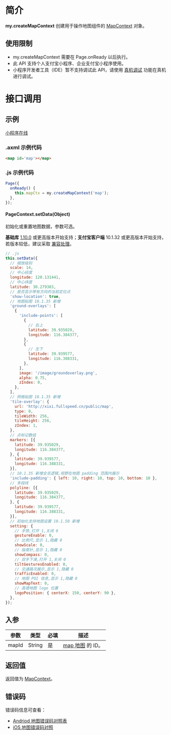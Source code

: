 # 简介

**my.createMapContext** 创建用于操作地图组件的 [MapContext](https://opendocs.alipay.com/mini/api/mapcontext) 对象。

## 使用限制

- my.createMapContext 需要在 Page.onReady 以后执行。
- 此 API 支持个人支付宝小程序、企业支付宝小程序使用。
- 小程序开发者工具（IDE）暂不支持调试此 API，请使用 [真机调试](https://opendocs.alipay.com/mini/ide/remote-debug) 功能在真机进行调试。

# 接口调用

## 示例

[小程序在线](https://opendocs.alipay.com/openbox/mini/opendocs/map?view=preview&defaultPage=pages/index/index&defaultOpenedFiles=pages/index/index&theme=light)

### .axml 示例代码
```html
<map id='map'></map>
```
### .js 示例代码
```javascript
Page({
  onReady() {
    this.mapCtx = my.createMapContext('map');
  },
});
```

#### PageContext.setData(Object)

初始化或重置地图数据，参数可选。

**基础库** [1.10.0](https://opendocs.alipay.com/mini/framework/lib) 或更高版本开始支持；**支付宝客户端** 10.1.32 或更高版本开始支持，若版本较低，建议采取 [兼容处理](https://opendocs.alipay.com/mini/framework/compatibility)。
```javascript
// .js
this.setData({
  // 缩放级别
  scale: 14,
  // 中心经度
  longitude: 120.131441,
  // 中心纬度
  latitude: 30.279383,
  // 是否显示带有方向的当前定位点
  'show-location': true,
  // 地图贴图 10.1.35 新增
  'ground-overlays': [
    {
      'include-points': [
        {
          // 右上
          latitude: 39.935029,
          longitude: 116.384377,
        },
        {
          // 左下
          latitude: 39.939577,
          longitude: 116.388331,
        },
      ],
      image: '/image/groundoverlay.png',
      alpha: 0.75,
      zIndex: 0,
    },
  ],
  // 网格贴图 10.1.35 新增
  'tile-overlay': {
    url: 'http://xixi.fullspeed.cn/public/map',
    type: 0,
    tileWidth: 256,
    tileHeight: 256,
    zIndex: 1,
  },
  // 点标记数组
  markers: [{
    latitude: 39.935029,
    longitude: 116.384377,
  }, {
    latitude: 39.939577,
    longitude: 116.388331,
  }],
  // 10.1.35 新增全览逻辑,视野在地图 padding 范围内展示
  'include-padding': { left: 10, right: 10, top: 10, bottom: 10 },
  // 多段线
  polyline: [{
    latitude: 39.935029,
    longitude: 116.384377,
  }, {
    latitude: 39.939577,
    longitude: 116.388331,
  }],
  // 初始化支持地图设置 10.1.50 新增
  setting: {
    // 手势,打开 1,关闭 0
    gestureEnable: 0,
    // 比例尺,显示 1,隐藏 0
    showScale: 0, 
    // 指南针,显示 1,隐藏 0
    showCompass: 0,
    // 双手下滑,打开 1,关闭 0
    tiltGesturesEnabled: 0,
    // 交通路况展示,显示 1,隐藏 0
    trafficEnabled: 0,
    // 地图 POI 信息,显示 1,隐藏 0
    showMapText: 0,
    // 高德地图 logo 位置
    logoPosition: { centerX: 150, centerY: 90 },
  },
});
```

## 入参

| **参数** | **类型** | **必填** | **描述** |
| --- | --- | --- | --- |
| mapId | String | 是 | [map 地图](https://opendocs.alipay.com/mini/component/map) 的 ID。 |

## 返回值

返回值为 [MapContext](https://opendocs.alipay.com/mini/api/mapcontext)。

## 错误码

错误码信息可查看：

- [Andriod 地图错误码对照表](https://lbs.amap.com/api/android-sdk/guide/map-tools/error-code)
- [iOS 地图错误码对照](https://lbs.amap.com/api/ios-sdk/guide/map-tool/errorcode/)
